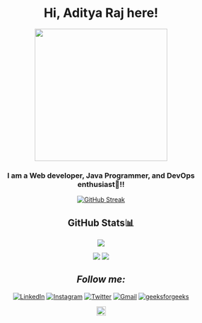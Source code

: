 <div align="center">
   <h1>Hi, Aditya Raj here! </h1>
   <p align="center">
  <img width="300" src="https://media.giphy.com/media/v1.Y2lkPTc5MGI3NjExZG96NnBsemR0aWN5MG9hM3I5OHV4cWphM2ppMzl1NGMwdWRzNDhyMCZlcD12MV9zdGlja2Vyc19zZWFyY2gmY3Q9cw/KBPRW0rG4EuLxwVtWs/giphy.gif">
</p>

 


### I am a Web developer, Java Programmer, and DevOps enthusiast🚀!!







   [![GitHub Streak](https://github-readme-streak-stats.herokuapp.com?user=aditya-raj31&theme=midnight-purple)](https://git.io/streak-stats)
   
   
##   GitHub Stats📊


![](http://github-profile-summary-cards.vercel.app/api/cards/profile-details?username=aditya-raj31&theme=radical)
   
  
  ![](http://github-profile-summary-cards.vercel.app/api/cards/repos-per-language?username=aditya-raj31&theme=moonlight)
 ![](http://github-profile-summary-cards.vercel.app/api/cards/most-commit-language?username=aditya-raj31&theme=moonlight)




##   <i>Follow me:</i><br>
      
   

<a href="(https://www.linkedin.com/in/aditya-raj31/)" target="_blank"><img src="https://img.shields.io/badge/LinkedIn-%230077B5.svg?&style=flat-square&logo=linkedin&logoColor=white" alt="LinkedIn"></a>
<a href="https://www.instagram.com/adityaraj3554/" target="_blank"><img src="https://img.shields.io/badge/Instagram-%23E4405F.svg?&style=flat-square&logo=instagram&logoColor=white" alt="Instagram"></a>
<a href="https://x.com/adityaraj_3172" target="_blank"><img src="https://img.shields.io/badge/Twitter-%231DA1F2.svg?&style=flat-square&logo=twitter&logoColor=white" alt="Twitter"></a>
<a href="mailto:aditya70797@gmail.com" target="_blank"><img src="https://img.shields.io/badge/Gmail-c14438?style=flat-square&logo=Gmail&logoColor=white" alt="Gmail"></a>
<a href="https://www.geeksforgeeks.org/user/adityaqg8v/" target="_blank"><img src="https://img.shields.io/badge/GFG?style=flat-square&logo=GFG&logoColor=white" alt="geeksforgeeks"></a>

   
   

<a href="https://leetcode.com/u/aditya_raj_31/" target="_blank"><img src=	"https://img.shields.io/badge/-LeetCode-FFA116?style=for-the-badge&logo=LeetCode&logoColor=black" img height="21" alt="Leetcode"></a>

   
</div>

  
  
   ##
